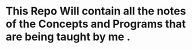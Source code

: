 # This  Repo Will contain all the notes of the Concepts and Programs that are being  taught by me .


